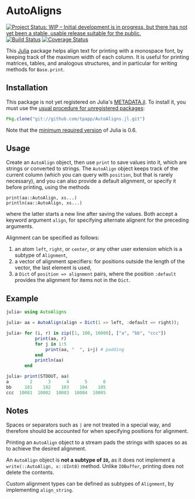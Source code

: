 # AutoAligns

[![Project Status: WIP – Initial development is in progress, but there has not yet been a stable, usable release suitable for the public.](http://www.repostatus.org/badges/latest/wip.svg)](http://www.repostatus.org/#wip)
[![Build Status](https://travis-ci.org/tpapp/AutoAligns.jl.svg?branch=master)](https://travis-ci.org/tpapp/AutoAligns.jl)
[![Coverage Status](https://coveralls.io/repos/github/tpapp/AutoAligns.jl/badge.svg?branch=master&bust=1)](https://coveralls.io/github/tpapp/AutoAligns.jl?branch=master)

This [Julia](https://julialang.org) package helps align text for printing with a monospace font, by keeping track of the maximum width of each column. It is useful for printing matrices, tables, and analogous structures, and in particular for writing methods for `Base.print`.

## Installation

This package is not yet registered on Julia's [METADATA.jl](https://github.com/JuliaLang/METADATA.jl/).
To install it, you must use the [usual procedure for unregistered packages](https://docs.julialang.org/en/stable/manual/packages/#Installing-Unregistered-Packages-1):

```julia
Pkg.clone("git://github.com/tpapp/AutoAligns.jl.git")
```

Note that the [minimum required version](https://github.com/tpapp/AutoAligns.jl/blob/master/REQUIRE) of Julia is 0.6.

## Usage

Create an `AutoAlign` object, then use `print` to save values into it, which are strings or converted to strings. The `AutoAlign` object keeps track of the current column (which you can query with `position`, but that is rarely necessary), and you can also provide a default alignment, or specify it before printing, using the methods
```{julia,eval=false}
print(aa::AutoAlign, xs...)
println(aa::AutoAlign, xs...)
```
where the latter starts a new line after saving the values. Both accept a keyword argument `align`, for specifying alternate alignent for the preceding arguments.

Alignment can be specified as follows:

1. an atom `left`, `right`, or `center`, or any other user extension which is a subtype of `Alignment`,
2. a vector of alignment specifiers: for positions outside the length of the vector, the last element is used,
3. a `Dict` of `position => alignment` pairs, where the position `:default` provides the alignment for items not in the `Dict`.

## Example

````julia
julia> using AutoAligns

julia> aa = AutoAlign(align = Dict(1 => left, :default => right));

julia> for (i, r) in zip([1, 100, 10000], ["a", "bb", "ccc"])
           print(aa, r)
           for j in 1:5
               print(aa, "  ", i+j) # padding
           end
           println(aa)
       end

julia> print(STDOUT, aa)
a        2      3      4      5      6
bb     101    102    103    104    105
ccc  10001  10002  10003  10004  10005
````

## Notes

Spaces or separators such as `|` are not treated in a special way, and therefore should be accounted for when specifying positions for alignment.

Printing an `AutoAlign` object to a stream pads the strings with spaces so as to achieve the desired alignment.

An `AutoAlign` object is **not a subtype of `IO`,** as it does not implement a `write(::AutoAlign, x::UInt8)` method. Unlike `IOBuffer`, printing does not delete the contents.

Custom alignment types can be defined as subtypes of `Alignment`, by implementing `align_string`.
